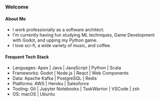### Welcome

#### About Me
- I work professionally as a software architect.
- I'm currently having fun studying ML techniques, Game Development with Godot, and upping my Python game.
- I love sci-fi, a wide variety of music, and coffee.

#### Frequent Tech Stack
- Languages: Apex | Java | JavaScript | Python | Scala 
- Frameworks: Godot | Node.js | React | Web Components 
- Data:  Apache Kafka | PostgreSQL | Redis 
- Platforms: AWS | Heroku | Salesforce
- Tooling: Git | Jupyter Notebooks | TaskWarrior | VSCode | zsh
- OS: macOS | Ubuntu 
